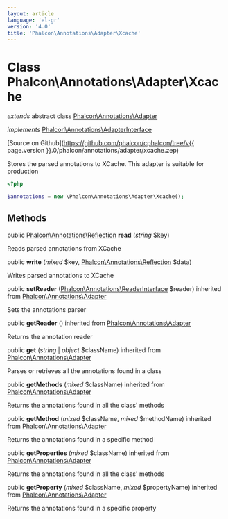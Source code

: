```yaml
---
layout: article
language: 'el-gr'
version: '4.0'
title: 'Phalcon\Annotations\Adapter\Xcache'
---
```

# Class **Phalcon\Annotations\Adapter\Xcache**

*extends* abstract class [Phalcon\Annotations\Adapter](Phalcon_Annotations_Adapter)

*implements* [Phalcon\Annotations\AdapterInterface](Phalcon_Annotations_AdapterInterface)

[Source on Github](https://github.com/phalcon/cphalcon/tree/v{{ page.version }}.0/phalcon/annotations/adapter/xcache.zep)

Stores the parsed annotations to XCache. This adapter is suitable for production

```php
<?php

$annotations = new \Phalcon\Annotations\Adapter\Xcache();

```

## Methods

public [Phalcon\Annotations\Reflection](Phalcon_Annotations_Reflection) **read** (*string* $key)

Reads parsed annotations from XCache

public **write** (*mixed* $key, [Phalcon\Annotations\Reflection](Phalcon_Annotations_Reflection) $data)

Writes parsed annotations to XCache

public **setReader** ([Phalcon\Annotations\ReaderInterface](Phalcon_Annotations_ReaderInterface) $reader) inherited from [Phalcon\Annotations\Adapter](Phalcon_Annotations_Adapter)

Sets the annotations parser

public **getReader** () inherited from [Phalcon\Annotations\Adapter](Phalcon_Annotations_Adapter)

Returns the annotation reader

public **get** (*string* | *object* $className) inherited from [Phalcon\Annotations\Adapter](Phalcon_Annotations_Adapter)

Parses or retrieves all the annotations found in a class

public **getMethods** (*mixed* $className) inherited from [Phalcon\Annotations\Adapter](Phalcon_Annotations_Adapter)

Returns the annotations found in all the class' methods

public **getMethod** (*mixed* $className, *mixed* $methodName) inherited from [Phalcon\Annotations\Adapter](Phalcon_Annotations_Adapter)

Returns the annotations found in a specific method

public **getProperties** (*mixed* $className) inherited from [Phalcon\Annotations\Adapter](Phalcon_Annotations_Adapter)

Returns the annotations found in all the class' methods

public **getProperty** (*mixed* $className, *mixed* $propertyName) inherited from [Phalcon\Annotations\Adapter](Phalcon_Annotations_Adapter)

Returns the annotations found in a specific property